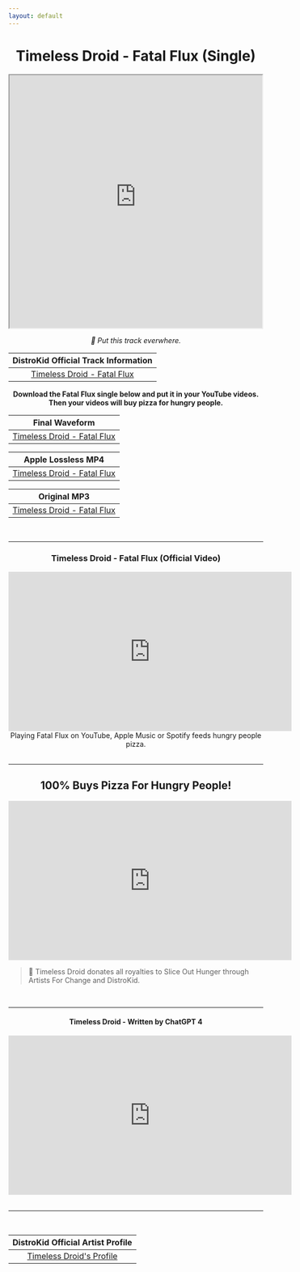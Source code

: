 ```yaml
---
layout: default
---
```


# <center>Timeless Droid - Fatal Flux (Single)</center>

<center><iframe src="https://blogger.googleusercontent.com/img/a/AVvXsEjvdFVeyyOoiFtMbrm9XLAsWlewczNH58MYQ5TTGcVXkxEL2vLSURBp1JxcL15S4HvtO1Yv3asOhOwiu8U_hknLev_ChK2JogD9LATiXpIHVC8cD6rPRZp6xFiaTCSOmJYuxTJWo3hKB25etpz1-_M5HgzTcxQUc86AnT1xAUwDkheK5Kl7Kgoh8ZoW3kBg=s500" align="center" width="500px" height="500px"></iframe></center>

_<center>🤖 Put this track everwhere.</center>_

|DistroKid Official Track Information|
|:---:|
|[Timeless Droid - Fatal Flux](https://hyperfollow.com/timelessdroid/fatal-flux)|

**<center>Download the Fatal Flux single below and put it in your YouTube videos. Then your videos will buy pizza for hungry people.</center>**

|Final Waveform|
|:------:|
|[Timeless Droid - Fatal Flux](https://timelessdroid.com/FatalFlux(Final).wav)|


|Apple Lossless MP4|
|:-------------------:|
|[Timeless Droid - Fatal Flux](https://timelessdroid.com/FatalFluxLossless.m4a)|

|Original MP3|
|:-------------------:|
|[Timeless Droid - Fatal Flux](https://timelessdroid.com/FatalFlux(Original).mp3)|

<br>

***

### <center>Timeless Droid - Fatal Flux (Official Video)</center>

<center><iframe align="center" width="560" height="315" src="https://www.youtube.com/embed/bRp4bicwrGI?si=ec3IsNj0BPyy-x68" frameborder="0" allow="accelerometer; autoplay; clipboard-write; encrypted-media; gyroscope; picture-in-picture" allowfullscreen></iframe></center>

<center>Playing Fatal Flux on YouTube, Apple Music or Spotify feeds hungry people pizza.</center>

<br>

***

## <center>100% Buys Pizza For Hungry People!</center>

<center><iframe align="center" width="560" height="315" src="https://www.youtube.com/embed/wvNCNrhcB0g?si=dBBL1i8frw5JiaHD" frameborder="0" allow="accelerometer; autoplay; clipboard-write; encrypted-media; gyroscope; picture-in-picture" allowfullscreen></iframe></center>

>
>
> 🤖 Timeless Droid donates all royalties to Slice Out Hunger through Artists For Change and DistroKid.

<br>

***

#### <center>Timeless Droid - Written by ChatGPT 4</center>

<center><iframe align="center" width="560" height="315" src="https://www.youtube.com/embed/KtyNvWKp0wk?si=h-ccoV_d4BY4k2Cn" frameborder="0" allow="accelerometer; autoplay; clipboard-write; encrypted-media; gyroscope; picture-in-picture" allowfullscreen></iframe></center>

<br>

***

<br>

|DistroKid Official Artist Profile|
|:---:|
|[Timeless Droid's Profile](https://hyperfollow.com/timelessdroid)|
